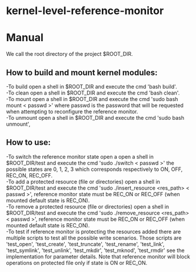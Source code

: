 # kernel-level-reference-monitor


# Manual
We call the root directory of the project $ROOT_DIR.

## How to build and mount kernel modules:
-To build open a shell in $ROOT_DIR and execute the cmd 'bash build'.\
-To clean open a shell in $ROOT_DIR and execute the cmd 'bash clean'.\
-To mount open a shell in $ROOT_DIR and execute the cmd 'sudo bash mount < passwd >' where passwd is the password that will be requested when attempting to reconfigure the reference monitor.\
-To unmount open a shell in $ROOT_DIR and execute the cmd 'sudo bash unmount',

## How to use:
-To switch the reference monitor state open a open a shell in $ROOT_DIR/test and execute the cmd 'sudo ./switch <state> < passwd >' the possible states are 0, 1, 2, 3 which corresponds respectively to ON, OFF, REC_ON, REC_OFF.\
-To add a protected resource (file or directories) open a shell in $ROOT_DIR/test and execute the cmd 'sudo ./insert_resource <res_path> < passwd >', reference monitor state must be REC_ON or REC_OFF (when mounted default state is REC_ON).\
-To remove a protected resource (file or directories) open a shell in $ROOT_DIR/test and execute the cmd 'sudo ./remove_resource <res_path> < passwd >', reference monitor state must be REC_ON or REC_OFF (when mounted default state is REC_ON).\
-To test if reference monitor is protecting the resources added there are multiple scripts to test all the possible write scenarios. Those scripts are 'test_open', 'test_create', 'test_truncate', 'test_rename', 'test_link', 'test_symlink', 'test_unlink', 'test_mkdir', 'test_mknod', 'test_rmdir' see the implementation for parameter details. Note that reference monitor will block operations on protected file only if state is ON or REC_ON.
